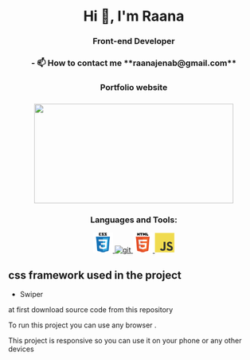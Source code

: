 <h1 align="center">Hi 👋, I'm Raana</h1>
<h3 align="center">Front-end Developer</h3>

<h3 align="center">- 📫 How to contact me **raanajenab@gmail.com**</h3>

<h3 align="center">Portfolio website</h3>
<h3 align="center"><img src='https://uplod.ir/6ly0splko3tk/Untitled.png.htm' width="400" height="200" align="center" /></h3>


<h3 align="center">Languages and Tools:</h3>
<p align="center"> <a href="https://www.w3schools.com/css/" target="_blank" rel="noreferrer"> <img src="https://raw.githubusercontent.com/devicons/devicon/master/icons/css3/css3-original-wordmark.svg" alt="css3" width="40" height="40"/> </a> <a href="https://git-scm.com/" target="_blank" rel="noreferrer"> <img src="https://www.vectorlogo.zone/logos/git-scm/git-scm-icon.svg" alt="git" width="40" height="40"/> </a> <a href="https://www.w3.org/html/" target="_blank" rel="noreferrer"> <img src="https://raw.githubusercontent.com/devicons/devicon/master/icons/html5/html5-original-wordmark.svg" alt="html5" width="40" height="40"/> </a> <a href="https://developer.mozilla.org/en-US/docs/Web/JavaScript" target="_blank" rel="noreferrer"> <img src="https://raw.githubusercontent.com/devicons/devicon/master/icons/javascript/javascript-original.svg" alt="javascript" width="40" height="40"/> </a> </p>

## css framework used in the project
* Swiper




<p align="left">at first download source code from this repository</p>
<p align="left">To run this project you can use any browser .</p>
<p align="left">This project is responsive so you can use it on your phone or any other devices </p>
